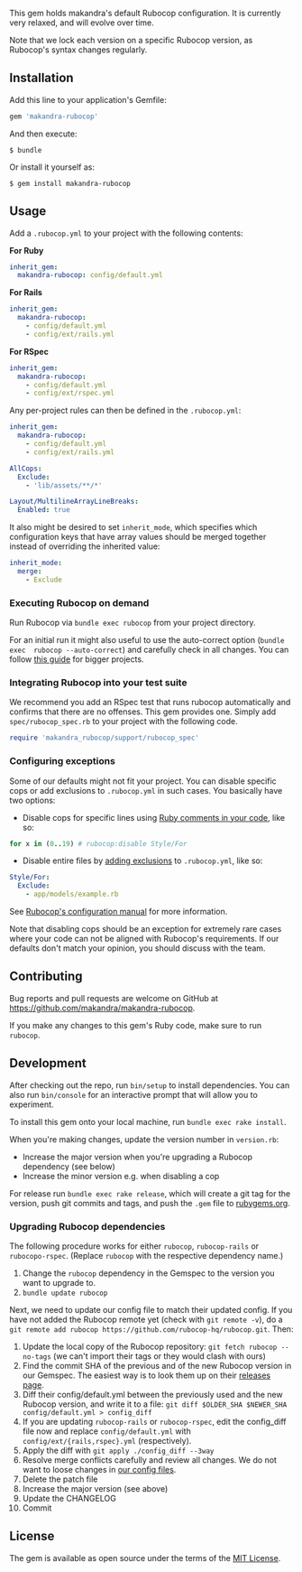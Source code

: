 This gem holds makandra's default Rubocop configuration.
It is currently very relaxed, and will evolve over time.

Note that we lock each version on a specific Rubocop version, as Rubocop's syntax changes regularly.


## Installation

Add this line to your application's Gemfile:

```ruby
gem 'makandra-rubocop'
```

And then execute:

```
$ bundle
```

Or install it yourself as:

```
$ gem install makandra-rubocop
```


## Usage

Add a `.rubocop.yml` to your project with the following contents:

**For Ruby**

```yaml
inherit_gem:
  makandra-rubocop: config/default.yml
```

**For Rails**

```yaml
inherit_gem:
  makandra-rubocop:
    - config/default.yml
    - config/ext/rails.yml
```

**For RSpec**

```yaml
inherit_gem:
  makandra-rubocop:
    - config/default.yml
    - config/ext/rspec.yml
```

Any per-project rules can then be defined in the `.rubocop.yml`:

```yaml
inherit_gem:
  makandra-rubocop:
    - config/default.yml
    - config/ext/rails.yml

AllCops:
  Exclude:
    - 'lib/assets/**/*'

Layout/MultilineArrayLineBreaks:
  Enabled: true
```

It also might be desired to set `inherit_mode`, which specifies which configuration keys that have
array values should be merged together instead of overriding the inherited value:

```yaml
inherit_mode:
  merge:
    - Exclude
```

### Executing Rubocop on demand
Run Rubocop via `bundle exec rubocop` from your project directory.

For an initial run it might also useful to use the auto-correct option (`bundle exec  rubocop --auto-correct`) and carefully check in all changes.
You can follow [this guide](https://makandracards.com/makandra/400093-adding-makandra-rubocop-to-an-existing-code-base) for bigger projects.

### Integrating Rubocop into your test suite
We recommend you add an RSpec test that runs rubocop automatically and confirms that there are no offenses.
This gem provides one. Simply add `spec/rubocop_spec.rb` to your project with the following code.

```ruby
require 'makandra_rubocop/support/rubocop_spec'
```

### Configuring exceptions
Some of our defaults might not fit your project. You can disable specific cops or add exclusions to `.rubocop.yml` in such cases. You basically have two options:

- Disable cops for specific lines using [Ruby comments in your code](https://github.com/rubocop-hq/rubocop/blob/master/manual/configuration.md#disabling-cops-within-source-code), like so:

```ruby
for x in (0..19) # rubocop:disable Style/For
```

- Disable entire files by [adding exclusions](https://github.com/rubocop-hq/rubocop/blob/master/manual/configuration.md#cop-specific-include-and-exclude) to `.rubocop.yml`, like so:

```yaml
Style/For:
  Exclude:
    - app/models/example.rb
```

See [Rubocop's configuration manual](https://github.com/rubocop-hq/rubocop/blob/master/manual/configuration.md) for more information.

Note that disabling cops should be an exception for extremely rare cases where your code can not be aligned with Rubocop's requirements.
If our defaults don't match your opinion, you should discuss with the team.


## Contributing

Bug reports and pull requests are welcome on GitHub at https://github.com/makandra/makandra-rubocop.

If you make any changes to this gem's Ruby code, make sure to run `rubocop`.


## Development

After checking out the repo, run `bin/setup` to install dependencies. You can also run `bin/console` for an interactive prompt that will allow you to experiment.

To install this gem onto your local machine, run `bundle exec rake install`.

When you're making changes, update the version number in `version.rb`:
- Increase the major version when you're upgrading a Rubocop dependency (see below)
- Increase the minor version e.g. when disabling a cop

For release run `bundle exec rake release`, which will create a git tag for the
version, push git commits and tags, and push the `.gem` file to [rubygems.org](https://rubygems.org).

### Upgrading Rubocop dependencies
The following procedure works for either `rubocop`, `rubocop-rails` or
`rubocopo-rspec`. (Replace `rubocop` with the respective dependency name.)

1. Change the `rubocop` dependency in the Gemspec to the version you want to
   upgrade to.
2. `bundle update rubocop`

Next, we need to update our config file to match their updated config. If
you have not added the Rubocop remote yet (check with `git remote -v`), do a
`git remote add rubocop https://github.com/rubocop-hq/rubocop.git`. Then:

1. Update the local copy of the Rubocop repository: `git fetch rubocop --no-tags`
   (we can't import their tags or they would clash with ours)
2. Find the commit SHA of the previous and of the new Rubocop version in our
   Gemspec. The easiest way is to look them up on their [releases page](https://github.com/rubocop/rubocop/releases).
3. Diff their config/default.yml between the previously used and the new Rubocop
   version, and write it to a file: `git diff $OLDER_SHA $NEWER_SHA config/default.yml > config_diff`
4. If you are updating `rubocop-rails` or `rubocop-rspec`, edit the config_diff
   file now and replace `config/default.yml` with `config/ext/{rails,rspec}.yml`
   (respectively).
5. Apply the diff with `git apply ./config_diff --3way`
6. Resolve merge conflicts carefully and review all changes. We do not want to
   loose changes in [our config files](https://github.com/makandra/makandra-rubocop/tree/master/config).
7. Delete the patch file
8. Increase the major version (see above)
9. Update the CHANGELOG
10. Commit


## License

The gem is available as open source under the terms of the [MIT License](https://opensource.org/licenses/MIT).
